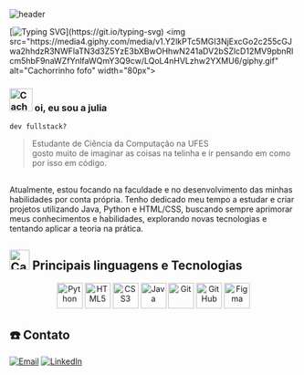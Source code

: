 ![header](https://capsule-render.vercel.app/api?type=waving&color=1e7e34&height=130&section=header) 

[![Typing SVG](https://readme-typing-svg.demolab.com?font=Press+Start+2P&pause=1000&color=2F8735D9&background=FFFFFF00&width=435&lines=bem+vindo!)](https://git.io/typing-svg) <img src="https://media4.giphy.com/media/v1.Y2lkPTc5MGI3NjExcGo2c255cGJwa2hhdzR3NWFlaTN3d3Z5YzE3bXBwOHhwN241aDV2bSZlcD12MV9pbnRlcm5hbF9naWZfYnlfaWQmY3Q9cw/LQoL4nHVLzhw2YXMU6/giphy.gif" 
       alt="Cachorrinho fofo" width="80px">

### <img  src="https://media.giphy.com/media/v1.Y2lkPWVjZjA1ZTQ3azVhbGpmdXg3eXRyYXJpZXk1cGoyOWN3amNyeXgwNm5wdDMzdmN3dyZlcD12MV9zdGlja2Vyc19yZWxhdGVkJmN0PXM/xd22iKsu0Wn0Q/giphy.gif" alt="Cachorrinho fofo" width="40px"/> oi, eu sou a julia 

`dev fullstack?`
> Estudante de Ciência da Computação na UFES  
> gosto muito de imaginar as coisas na telinha e ir pensando em como por isso em código.

## 
Atualmente, estou focando na faculdade e no desenvolvimento das minhas habilidades por conta própria. Tenho dedicado meu tempo a estudar e criar projetos utilizando Java, Python e HTML/CSS, buscando sempre aprimorar meus conhecimentos e habilidades, explorando novas tecnologias e tentando aplicar a teoria na prática.


## <img src="https://media3.giphy.com/media/v1.Y2lkPTc5MGI3NjExOWtqaDNmN29iOW0yaWtseGd6dWgwcDJhcm9qanh2Z293bzJtdnl3OSZlcD12MV9pbnRlcm5hbF9naWZfYnlfaWQmY3Q9cw/gkF6liG22AYbJ2ZktC/giphy.gif" alt="Cachorrinho fofo" width="35px" /> Principais linguagens e Tecnologias
<p align="center">
<img alt="Python" width="45px" src="https://cdn.jsdelivr.net/gh/devicons/devicon/icons/python/python-original.svg" />
<img alt="HTML5" width="45px" src="https://skillicons.dev/icons?i=html" />
<img alt="CSS3" width="45px" src="https://skillicons.dev/icons?i=css" />
<img alt="Java" width="45px" src="https://cdn.jsdelivr.net/gh/devicons/devicon/icons/java/java-original.svg" />
<img alt="Git" width="45px" src="https://cdn.jsdelivr.net/gh/devicons/devicon/icons/git/git-original.svg" />
<img alt="GitHub" width="45px" src="https://skillicons.dev/icons?i=github" />
<img alt="Figma" width="45px" src="https://cdn.jsdelivr.net/gh/devicons/devicon/icons/figma/figma-original.svg" />
</p>



## ☎️ Contato 

[![Email](https://img.shields.io/badge/Email-D14836?style=for-the-badge&logo=gmail&logoColor=white)](mailto:sanderjulia119@gmail.com)
[![LinkedIn](https://img.shields.io/badge/LinkedIn-0077B5?style=for-the-badge&logo=linkedin&logoColor=white)](https://www.linkedin.com/in/seu-usuariowww.linkedin.com/in/júlia-sander-872341294)

